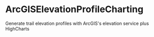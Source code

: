 # ArcGISElevationProfileCharting
Generate trail elevation profiles with ArcGIS's elevation service plus HighCharts
